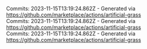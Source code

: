 Commits: 2023-11-15T13:19:24.862Z - Generated via https://github.com/marketplace/actions/artificial-grass
<br>
Commits: 2023-11-15T13:19:24.862Z - Generated via https://github.com/marketplace/actions/artificial-grass
<br>
Commits: 2023-11-15T13:19:24.862Z - Generated via https://github.com/marketplace/actions/artificial-grass
<br>
